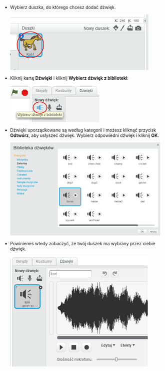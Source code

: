 + Wybierz duszka, do którego chcesz dodać dźwięk.
    
    ![zrzut ekranu](images/sprite-select.png)

+ Kliknij kartę **Dźwięki** i kliknij **Wybierz dźwięk z biblioteki**:
    
    ![zrzut ekranu](images/import-sound.png)

+ Dźwięki uporządkowane są według kategorii i możesz kliknąć przycisk **Odtwórz**, aby usłyszeć dźwięk. Wybierz odpowiedni dźwięk i kliknij **OK**.
    
    ![zrzut ekranu](images/choose-sound.png)

+ Powinieneś wtedy zobaczyć, że twój duszek ma wybrany przez ciebie dźwięk.
    
    ![zrzut ekranu](images/sound-imported.png)